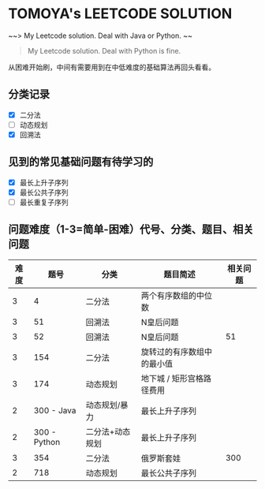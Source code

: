 # TOMOYA's LEETCODE SOLUTION

~~> My Leetcode solution. Deal with Java or Python. ~~

> My Leetcode solution. Deal with Python is fine. 

从困难开始刷，中间有需要用到在中低难度的基础算法再回头看看。

## 分类记录

- [x] 二分法
- [ ] 动态规划
- [x] 回溯法

## 见到的常见基础问题有待学习的

- [x] 最长上升子序列
- [x] 最长公共子序列
- [ ] 最长重复子序列

## 问题难度（1-3=简单-困难）代号、分类、题目、相关问题

| 难度 | 题号         | 分类            | 题目简述                   | 相关问题 |
| ---- | ------------ | --------------- | -------------------------- | -------- |
| 3    | 4            | 二分法          | 两个有序数组的中位数       |          |
| 3    | 51           | 回溯法          | N皇后问题                  |          |
| 3    | 52           | 回溯法          | N皇后问题                  | 51       |
| 3    | 154          | 二分法          | 旋转过的有序数组中的最小值 |          |
| 3    | 174          | 动态规划        | 地下城 / 矩形宫格路径费用  |          |
| 2    | 300 - Java   | 动态规划/暴力   | 最长上升子序列             |          |
| 2    | 300 - Python | 二分法+动态规划 | 最长上升子序列             |          |
| 3    | 354          | 二分法          | 俄罗斯套娃                 | 300      |
| 2    | 718          | 动态规划        | 最长公共子序列             |          |